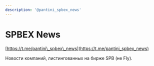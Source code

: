 ```yaml
---
description: '@pantini_spbex_news'
---
```


# SPBEX News

[https://t.me/pantini\_spbex\_news](https://t.me/pantini_spbex_news)

Новости компаний, листингованных на бирже SPB \(не Fly\).

